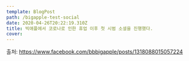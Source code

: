 ```yaml
---
template: BlogPost
path: /bigapple-test-social
date: 2020-04-26T20:22:19.310Z
title: 빅애플에서 코로나로 인한 휴업 이후 첫 시범 소셜을 진행했다.
cover: 
---
```

출처: <https://www.facebook.com/bbbigapple/posts/1318088015057224>

